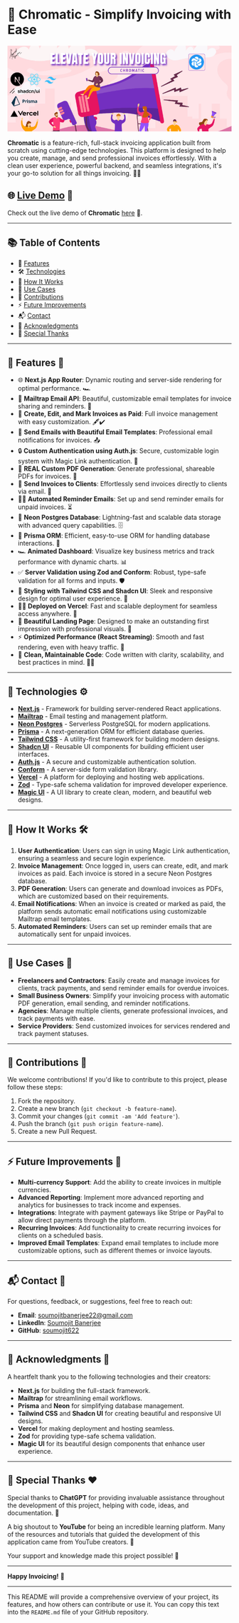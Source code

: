 # 🚀 Chromatic - Simplify Invoicing with Ease

[![Chromatic Banner](https://github.com/soumojit622/Invoice-App/blob/master/public/banner.png)](https://invoice-app-beryl-one.vercel.app)

**Chromatic** is a feature-rich, full-stack invoicing application built from scratch using cutting-edge technologies. This platform is designed to help you create, manage, and send professional invoices effortlessly. With a clean user experience, powerful backend, and seamless integrations, it's your go-to solution for all things invoicing. 📑💼

## 🌐 [Live Demo](https://invoice-app-beryl-one.vercel.app) 🚀

Check out the live demo of **Chromatic** [here](https://invoice-app-beryl-one.vercel.app) 🎉.

---

## 📚 Table of Contents

- 📌 [Features](#-features)
- 🛠️ [Technologies](#-technologies)
- 🔧 [How It Works](#-how-it-works)
- 🏅 [Use Cases](#-use-cases)
- 🤝 [Contributions](#-contributions)
- ⚡ [Future Improvements](#-future-improvements)
- 📬 [Contact](#-contact)
- 🙏 [Acknowledgments](#-acknowledgments)
- 🎉 [Special Thanks](#-special-thanks)

---

## 🚩 Features 🎯

- 🌐 **Next.js App Router**: Dynamic routing and server-side rendering for optimal performance. 🏎️
- 📧 **Mailtrap Email API**: Beautiful, customizable email templates for invoice sharing and reminders. 📩
- 💪 **Create, Edit, and Mark Invoices as Paid**: Full invoice management with easy customization. 🖋️✔️
- 🚀 **Send Emails with Beautiful Email Templates**: Professional email notifications for invoices. 📤
- 🔒 **Custom Authentication using Auth.js**: Secure, customizable login system with Magic Link authentication. 🔑
- 📃 **REAL Custom PDF Generation**: Generate professional, shareable PDFs for invoices. 📄
- 👀 **Send Invoices to Clients**: Effortlessly send invoices directly to clients via email. 📧
- 🏄‍♂️ **Automated Reminder Emails**: Set up and send reminder emails for unpaid invoices. ⏳
- 💽 **Neon Postgres Database**: Lightning-fast and scalable data storage with advanced query capabilities. 🗄️
- 💨 **Prisma ORM**: Efficient, easy-to-use ORM for handling database interactions. 🔧
- 🏎️ **Animated Dashboard**: Visualize key business metrics and track performance with dynamic charts. 📊
- ✅ **Server Validation using Zod and Conform**: Robust, type-safe validation for all forms and inputs. 🛡️
- 🎨 **Styling with Tailwind CSS and Shadcn UI**: Sleek and responsive design for optimal user experience. 🎨
- 😶‍🌫️ **Deployed on Vercel**: Fast and scalable deployment for seamless access anywhere. 🚀
- 🌟 **Beautiful Landing Page**: Designed to make an outstanding first impression with professional visuals. 🌟
- ⚡ **Optimized Performance (React Streaming)**: Smooth and fast rendering, even with heavy traffic. 🚀
- 📜 **Clean, Maintainable Code**: Code written with clarity, scalability, and best practices in mind. 🧑‍💻

---

## 📑 Technologies ⚙️

- [**Next.js**](https://nextjs.org) - Framework for building server-rendered React applications.
- [**Mailtrap**](https://mailtrap.io) - Email testing and management platform.
- [**Neon Postgres**](https://neon.tech) - Serverless PostgreSQL for modern applications.
- [**Prisma**](https://prisma.io) - A next-generation ORM for efficient database queries.
- [**Tailwind CSS**](https://tailwindcss.com) - A utility-first framework for building modern designs.
- [**Shadcn UI**](https://ui.shadcn.com) - Reusable UI components for building efficient user interfaces.
- [**Auth.js**](https://authjs.dev) - A secure and customizable authentication solution.
- [**Conform**](https://conform.guide/) - A server-side form validation library.
- [**Vercel**](https://vercel.com) - A platform for deploying and hosting web applications.
- [**Zod**](https://zod.dev) - Type-safe schema validation for improved developer experience.
- [**Magic UI**](https://magicui.design/) - A UI library to create clean, modern, and beautiful web designs.

---

## 🔧 How It Works 🛠️

1. **User Authentication**: Users can sign in using Magic Link authentication, ensuring a seamless and secure login experience.
2. **Invoice Management**: Once logged in, users can create, edit, and mark invoices as paid. Each invoice is stored in a secure Neon Postgres database.
3. **PDF Generation**: Users can generate and download invoices as PDFs, which are customized based on their requirements.
4. **Email Notifications**: When an invoice is created or marked as paid, the platform sends automatic email notifications using customizable Mailtrap email templates.
5. **Automated Reminders**: Users can set up reminder emails that are automatically sent for unpaid invoices.

---

## 🏅 Use Cases 🚀

- **Freelancers and Contractors**: Easily create and manage invoices for clients, track payments, and send reminder emails for overdue invoices.
- **Small Business Owners**: Simplify your invoicing process with automatic PDF generation, email sending, and reminder notifications.
- **Agencies**: Manage multiple clients, generate professional invoices, and track payments with ease.
- **Service Providers**: Send customized invoices for services rendered and track payment statuses.

---

## 🤝 Contributions 🌱

We welcome contributions! If you'd like to contribute to this project, please follow these steps:

1. Fork the repository.
2. Create a new branch (`git checkout -b feature-name`).
3. Commit your changes (`git commit -am 'Add feature'`).
4. Push the branch (`git push origin feature-name`).
5. Create a new Pull Request.

---

## ⚡ Future Improvements 🔮

- **Multi-currency Support**: Add the ability to create invoices in multiple currencies.
- **Advanced Reporting**: Implement more advanced reporting and analytics for businesses to track income and expenses.
- **Integrations**: Integrate with payment gateways like Stripe or PayPal to allow direct payments through the platform.
- **Recurring Invoices**: Add functionality to create recurring invoices for clients on a scheduled basis.
- **Improved Email Templates**: Expand email templates to include more customizable options, such as different themes or invoice layouts.

---

## 📬 Contact 💬

For questions, feedback, or suggestions, feel free to reach out:

- **Email**: [soumojitbanerjee22@gmail.com](mailto:soumojitbanerjee22@gmail.com)
- **LinkedIn**: [Soumojit Banerjee](https://www.linkedin.com/in/soumojit-banerjee-4914b3228/)
- **GitHub**: [soumojit622](https://github.com/soumojit622)

---

## 🙏 Acknowledgments 👏

A heartfelt thank you to the following technologies and their creators:

- **Next.js** for building the full-stack framework.
- **Mailtrap** for streamlining email workflows.
- **Prisma** and **Neon** for simplifying database management.
- **Tailwind CSS** and **Shadcn UI** for creating beautiful and responsive UI designs.
- **Vercel** for making deployment and hosting seamless.
- **Zod** for providing type-safe schema validation.
- **Magic UI** for its beautiful design components that enhance user experience.

---

## 🎉 Special Thanks ❤️

Special thanks to **ChatGPT** for providing invaluable assistance throughout the development of this project, helping with code, ideas, and documentation. 🙏

A big shoutout to **YouTube** for being an incredible learning platform. Many of the resources and tutorials that guided the development of this application came from YouTube creators. 🎥

Your support and knowledge made this project possible! 🙌

---

**Happy Invoicing!** 🎉

---

This README will provide a comprehensive overview of your project, its features, and how others can contribute or use it. You can copy this text into the `README.md` file of your GitHub repository.
